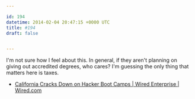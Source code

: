 ```yaml
---

id: 194
datetime: 2014-02-04 20:47:15 +0000 UTC
title: #194
draft: false


---
```


I'm not sure how I feel about this. In general, if they aren't planning on giving out accredited degrees, who cares? I'm guessing the only thing that matters here is taxes. 

 
 * [California Cracks Down on Hacker Boot Camps | Wired Enterprise | Wired.com](http://www.wired.com/wiredenterprise/2014/01/california-hacker-bootcamps)


